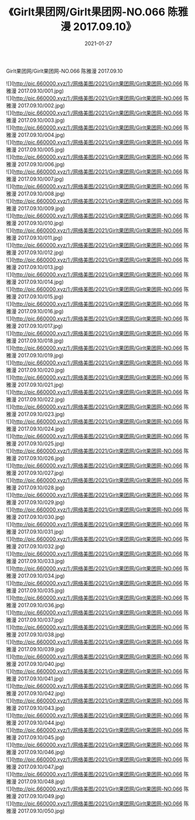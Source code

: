 ﻿---
layout: post
title:  《Girlt果团网/Girlt果团网-NO.066 陈雅漫 2017.09.10》
date:   2021-01-27
img: http://pic.660000.xyz/1:/网络美图/2021/Girlt果团网/Girlt果团网-NO.066 陈雅漫 2017.09.10/000.jpg
categories: [美女, 清纯, 唯美]
---

Girlt果团网/Girlt果团网-NO.066 陈雅漫 2017.09.10

 ![](http://pic.660000.xyz/1:/网络美图/2021/Girlt果团网/Girlt果团网-NO.066 陈雅漫 2017.09.10/001.jpg) <br>![](http://pic.660000.xyz/1:/网络美图/2021/Girlt果团网/Girlt果团网-NO.066 陈雅漫 2017.09.10/002.jpg) <br>![](http://pic.660000.xyz/1:/网络美图/2021/Girlt果团网/Girlt果团网-NO.066 陈雅漫 2017.09.10/003.jpg) <br>![](http://pic.660000.xyz/1:/网络美图/2021/Girlt果团网/Girlt果团网-NO.066 陈雅漫 2017.09.10/004.jpg) <br>![](http://pic.660000.xyz/1:/网络美图/2021/Girlt果团网/Girlt果团网-NO.066 陈雅漫 2017.09.10/005.jpg) <br>![](http://pic.660000.xyz/1:/网络美图/2021/Girlt果团网/Girlt果团网-NO.066 陈雅漫 2017.09.10/006.jpg) <br>![](http://pic.660000.xyz/1:/网络美图/2021/Girlt果团网/Girlt果团网-NO.066 陈雅漫 2017.09.10/007.jpg) <br>![](http://pic.660000.xyz/1:/网络美图/2021/Girlt果团网/Girlt果团网-NO.066 陈雅漫 2017.09.10/008.jpg) <br>![](http://pic.660000.xyz/1:/网络美图/2021/Girlt果团网/Girlt果团网-NO.066 陈雅漫 2017.09.10/009.jpg) <br>![](http://pic.660000.xyz/1:/网络美图/2021/Girlt果团网/Girlt果团网-NO.066 陈雅漫 2017.09.10/010.jpg) <br>![](http://pic.660000.xyz/1:/网络美图/2021/Girlt果团网/Girlt果团网-NO.066 陈雅漫 2017.09.10/011.jpg) <br>![](http://pic.660000.xyz/1:/网络美图/2021/Girlt果团网/Girlt果团网-NO.066 陈雅漫 2017.09.10/012.jpg) <br>![](http://pic.660000.xyz/1:/网络美图/2021/Girlt果团网/Girlt果团网-NO.066 陈雅漫 2017.09.10/013.jpg) <br>![](http://pic.660000.xyz/1:/网络美图/2021/Girlt果团网/Girlt果团网-NO.066 陈雅漫 2017.09.10/014.jpg) <br>![](http://pic.660000.xyz/1:/网络美图/2021/Girlt果团网/Girlt果团网-NO.066 陈雅漫 2017.09.10/015.jpg) <br>![](http://pic.660000.xyz/1:/网络美图/2021/Girlt果团网/Girlt果团网-NO.066 陈雅漫 2017.09.10/016.jpg) <br>![](http://pic.660000.xyz/1:/网络美图/2021/Girlt果团网/Girlt果团网-NO.066 陈雅漫 2017.09.10/017.jpg) <br>![](http://pic.660000.xyz/1:/网络美图/2021/Girlt果团网/Girlt果团网-NO.066 陈雅漫 2017.09.10/018.jpg) <br>![](http://pic.660000.xyz/1:/网络美图/2021/Girlt果团网/Girlt果团网-NO.066 陈雅漫 2017.09.10/019.jpg) <br>![](http://pic.660000.xyz/1:/网络美图/2021/Girlt果团网/Girlt果团网-NO.066 陈雅漫 2017.09.10/020.jpg) <br>![](http://pic.660000.xyz/1:/网络美图/2021/Girlt果团网/Girlt果团网-NO.066 陈雅漫 2017.09.10/021.jpg) <br>![](http://pic.660000.xyz/1:/网络美图/2021/Girlt果团网/Girlt果团网-NO.066 陈雅漫 2017.09.10/022.jpg) <br>![](http://pic.660000.xyz/1:/网络美图/2021/Girlt果团网/Girlt果团网-NO.066 陈雅漫 2017.09.10/023.jpg) <br>![](http://pic.660000.xyz/1:/网络美图/2021/Girlt果团网/Girlt果团网-NO.066 陈雅漫 2017.09.10/024.jpg) <br>![](http://pic.660000.xyz/1:/网络美图/2021/Girlt果团网/Girlt果团网-NO.066 陈雅漫 2017.09.10/025.jpg) <br>![](http://pic.660000.xyz/1:/网络美图/2021/Girlt果团网/Girlt果团网-NO.066 陈雅漫 2017.09.10/026.jpg) <br>![](http://pic.660000.xyz/1:/网络美图/2021/Girlt果团网/Girlt果团网-NO.066 陈雅漫 2017.09.10/027.jpg) <br>![](http://pic.660000.xyz/1:/网络美图/2021/Girlt果团网/Girlt果团网-NO.066 陈雅漫 2017.09.10/028.jpg) <br>![](http://pic.660000.xyz/1:/网络美图/2021/Girlt果团网/Girlt果团网-NO.066 陈雅漫 2017.09.10/029.jpg) <br>![](http://pic.660000.xyz/1:/网络美图/2021/Girlt果团网/Girlt果团网-NO.066 陈雅漫 2017.09.10/030.jpg) <br>![](http://pic.660000.xyz/1:/网络美图/2021/Girlt果团网/Girlt果团网-NO.066 陈雅漫 2017.09.10/031.jpg) <br>![](http://pic.660000.xyz/1:/网络美图/2021/Girlt果团网/Girlt果团网-NO.066 陈雅漫 2017.09.10/032.jpg) <br>![](http://pic.660000.xyz/1:/网络美图/2021/Girlt果团网/Girlt果团网-NO.066 陈雅漫 2017.09.10/033.jpg) <br>![](http://pic.660000.xyz/1:/网络美图/2021/Girlt果团网/Girlt果团网-NO.066 陈雅漫 2017.09.10/034.jpg) <br>![](http://pic.660000.xyz/1:/网络美图/2021/Girlt果团网/Girlt果团网-NO.066 陈雅漫 2017.09.10/035.jpg) <br>![](http://pic.660000.xyz/1:/网络美图/2021/Girlt果团网/Girlt果团网-NO.066 陈雅漫 2017.09.10/036.jpg) <br>![](http://pic.660000.xyz/1:/网络美图/2021/Girlt果团网/Girlt果团网-NO.066 陈雅漫 2017.09.10/037.jpg) <br>![](http://pic.660000.xyz/1:/网络美图/2021/Girlt果团网/Girlt果团网-NO.066 陈雅漫 2017.09.10/038.jpg) <br>![](http://pic.660000.xyz/1:/网络美图/2021/Girlt果团网/Girlt果团网-NO.066 陈雅漫 2017.09.10/039.jpg) <br>![](http://pic.660000.xyz/1:/网络美图/2021/Girlt果团网/Girlt果团网-NO.066 陈雅漫 2017.09.10/040.jpg) <br>![](http://pic.660000.xyz/1:/网络美图/2021/Girlt果团网/Girlt果团网-NO.066 陈雅漫 2017.09.10/041.jpg) <br>![](http://pic.660000.xyz/1:/网络美图/2021/Girlt果团网/Girlt果团网-NO.066 陈雅漫 2017.09.10/042.jpg) <br>![](http://pic.660000.xyz/1:/网络美图/2021/Girlt果团网/Girlt果团网-NO.066 陈雅漫 2017.09.10/043.jpg) <br>![](http://pic.660000.xyz/1:/网络美图/2021/Girlt果团网/Girlt果团网-NO.066 陈雅漫 2017.09.10/044.jpg) <br>![](http://pic.660000.xyz/1:/网络美图/2021/Girlt果团网/Girlt果团网-NO.066 陈雅漫 2017.09.10/045.jpg) <br>![](http://pic.660000.xyz/1:/网络美图/2021/Girlt果团网/Girlt果团网-NO.066 陈雅漫 2017.09.10/046.jpg) <br>![](http://pic.660000.xyz/1:/网络美图/2021/Girlt果团网/Girlt果团网-NO.066 陈雅漫 2017.09.10/047.jpg) <br>![](http://pic.660000.xyz/1:/网络美图/2021/Girlt果团网/Girlt果团网-NO.066 陈雅漫 2017.09.10/048.jpg) <br>![](http://pic.660000.xyz/1:/网络美图/2021/Girlt果团网/Girlt果团网-NO.066 陈雅漫 2017.09.10/049.jpg) <br>![](http://pic.660000.xyz/1:/网络美图/2021/Girlt果团网/Girlt果团网-NO.066 陈雅漫 2017.09.10/050.jpg) <br>